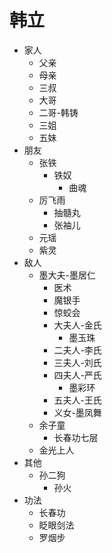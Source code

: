 # 韩立
- 家人
  - 父亲
  - 母亲
  - 三叔
  - 大哥
  - 二哥-韩铸
  - 三姐
  - 五妹
- 朋友
  - 张铁
    - 铁奴
      - 曲魂
  - 厉飞雨
    - 抽髓丸
    - 张袖儿
  - 元瑶
  - 紫灵
- 敌人
  - 墨大夫-墨居仁
    - 医术
    - 魔银手
    - 惊蛟会
    - 大夫人-金氏
      - 墨玉珠
    - 二夫人-李氏
    - 三夫人-刘氏
    - 四夫人-严氏
      - 墨彩环
    - 五夫人-王氏
    - 义女-墨凤舞
  - 余子童
    - 长春功七层
  - 金光上人
- 其他
  - 孙二狗
    - 孙火
- 功法
  - 长春功
  - 眨眼剑法
  - 罗烟步
